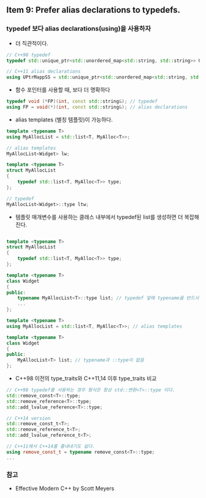 ## Item 9: Prefer alias declarations to typedefs.
### typedef 보다 alias declarations(using)을 사용하자
* 더 직관적이다.
```C++
// C++98 typedef
typedef std::unique_ptr<std::unordered_map<std::string, std::string>> UPtrMapSS;

// C++11 alias declarations
using UPtrMappSS = std::unique_ptr<std::unordered_map<std::string, std::string>>;
```
* 함수 포인터를 사용할 때, 보다 더 명확하다
```C++
typedef void (*FP)(int, const std::string&); // typedef
using FP = void(*)(int, const std::string&); // alias declarations
```
* alias templates (별칭 템플릿)이 가능하다.
```C++
template <typename T>
using MyAllocList = std::list<T, MyAlloc<T>>;

// alias templates
MyAllocList<Widget> lw;

template <typename T>
struct MyAllocList
{
    typedef std::list<T, MyAlloc<T>> type;
};

// typedef
MyAllocList<Widget>::type ltw;
```
* 템플릿 매개변수를 사용하는 클래스 내부에서 typedef된 list를 생성하면 더 복잡해진다.
```C++

template <typename T>
struct MyAllocList
{
    typedef std::list<T, MyAlloc<T>> type;
};

template <typename T>
class Widget
{
public:
    typename MyAllocList<T>::type list; // typedef 앞에 typename을 반드시 붙여야한다.
    ...
};

template <typename T>
using MyAllocList = std::list<T, MyAlloc<T>>; // alias templates

template <typename T>
class Widget
{
public:
    MyAllocList<T> list; // typename과 ::type이 없음
};
```

* C++98 이전의 type_traits와 C++11,14 이후 type_traits 비교
```C++
// C++98 typedef를 사용하는 경우 형식은 항상 std::변환<T>::type 이다.
std::remove_const<T>::type;
std::remove_reference<T>::type;
std::add_lvalue_reference<T>::type;

// C++14 version
std::remove_const_t<T>;
std::remove_reference_t<T>;
std::add_lvalue_reference_t<T>;

// C++11에서 C++14를 흉내내기도 쉽다.
using remove_const_t = typename remove_const<T>::type;
...
```

### 참고
* Effective Modern C++ by Scott Meyers
